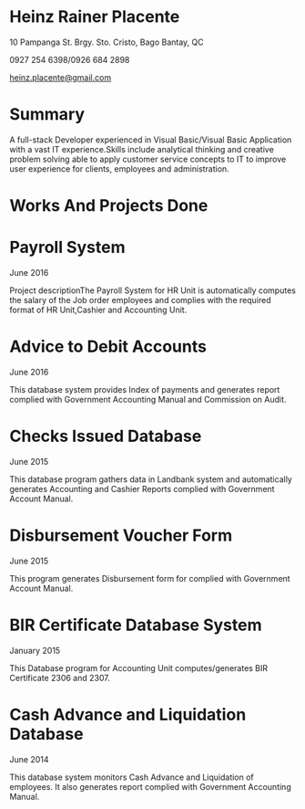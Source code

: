 # Heinz Rainer Placente

10 Pampanga St. Brgy. Sto. Cristo, Bago Bantay, QC

0927 254 6398/0926 684 2898

heinz.placente@gmail.com

# Summary

A full-stack Developer experienced in Visual Basic/Visual Basic Application with a vast IT experience.Skills include analytical thinking and creative problem solving able to apply customer service concepts to IT to improve user experience for clients, employees and administration.

# Works And Projects Done

# Payroll System
  June 2016

  Project descriptionThe Payroll System for HR Unit is automatically computes the salary of the Job order employees and complies with   the required format of HR Unit,Cashier and Accounting Unit.
  
# Advice to Debit Accounts
  June 2016
  
  This database system provides Index of payments and generates report complied with Government Accounting Manual and Commission on Audit.
  
# Checks Issued Database
  June 2015
  
  This database program gathers data in Landbank system and automatically generates Accounting and Cashier Reports complied with Government Account Manual.
  
# Disbursement Voucher Form
  June 2015
  
  This program generates Disbursement form for complied with Government Account Manual.
  
# BIR Certificate Database System
   January 2015
   
  This Database program for Accounting Unit computes/generates BIR Certificate 2306 and 2307.
  
# Cash Advance and Liquidation Database
   June 2014
   
  This database system monitors Cash Advance and Liquidation of employees. It also generates report complied with Government Accounting Manual.
